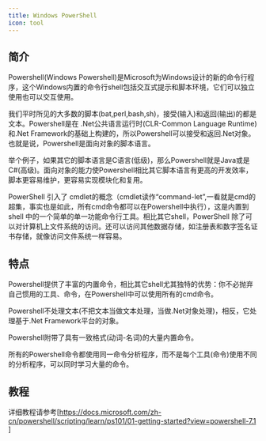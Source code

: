 ```yaml
---
title: Windows PowerShell
icon: tool
---
```


## 简介

Powershell(Windows Powershell)是Microsoft为Windows设计的新的命令行程序，这个Windows内置的命令行shell包括交互式提示和脚本环境，它们可以独立使用也可以交互使用。

我们平时所见的大多数的脚本(bat,perl,bash,sh)，接受(输入)和返回(输出)的都是文本。Powershell是在 .Net公共语言运行时(CLR-Common Language Runtime)和.Net Framework的基础上构建的，所以Powershell可以接受和返回.Net对象。也就是说，Powershell是面向对象的脚本语言。

举个例子，如果其它的脚本语言是C语言(低级)，那么Powershell就是Java或是C#(高级)。面向对象的能力使Powershell相比其它脚本语言有更高的开发效率，脚本更容易维护，更容易实现模块化和复用。   

PowerShell 引入了 cmdlet的概念（cmdlet读作“command-let”,一看就是cmd的超集，事实也是如此，所有cmd命令都可以在Powershell中执行），这是内置到 shell 中的一个简单的单一功能命令行工具。相比其它shell，PowerShell 除了可以对计算机上文件系统的访问。还可以访问其他数据存储，如注册表和数字签名证书存储，就像访问文件系统一样容易。

## 特点

Powershell提供了丰富的内置命令，相比其它shell尤其独特的优势：你不必抛弃自己惯用的工具、命令，在Powershell中可以使用所有的cmd命令。 

Powershell不处理文本(不把文本当做文本处理，当做.Net对象处理)，相反，它处理基于.Net Framework平台的对象。

Powershell附带了具有一致格式(动词-名词)的大量内置命令。

所有的Powershell命令都使用同一命令分析程序，而不是每个工具(命令)使用不同的分析程序，可以同时学习大量的命令。

## 教程

详细教程请参考[https://docs.microsoft.com/zh-cn/powershell/scripting/learn/ps101/01-getting-started?view=powershell-7.1
]